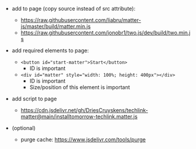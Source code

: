 - add to page (copy source instead of src attribute):
    - https://raw.githubusercontent.com/liabru/matter-js/master/build/matter.min.js
    - https://raw.githubusercontent.com/jonobr1/two.js/dev/build/two.min.js

- add required elements to page:
  - `<button id="start-matter">Start</button>`
    - ID is important
  - `<div id="matter" style="width: 100%; height: 400px"></div>`
    - ID is important
    - Size/position of this element is important

- add script to page
  - https://cdn.jsdelivr.net/gh/DriesCruyskens/techlink-matter@main/installtomorrow-techlink.matter.js

- (optional)
  - purge cache: https://www.jsdelivr.com/tools/purge
  